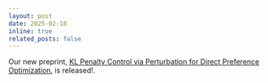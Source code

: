 ```yaml
---
layout: post
date: 2025-02-18
inline: true
related_posts: false
---
```


Our new preprint, [KL Penalty Control via Perturbation for Direct Preference Optimization](https://www.arxiv.org/abs/2502.13177), is released!.